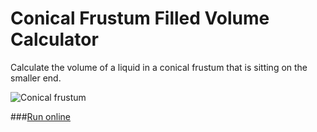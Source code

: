 # Conical Frustum Filled Volume Calculator

Calculate the volume of a liquid in a conical frustum that is sitting on the smaller end.

![Conical frustum](http://i.imgur.com/yigjbcB.png)

###[Run online](https://costava.github.io/conical-frustum-calculator/src/)
